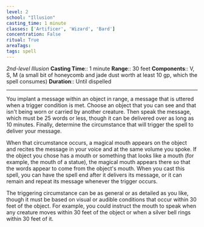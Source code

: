 ```yaml
---
level: 2
school: "Illusion"
casting_time: 1 minute
classes: ['Artificer', 'Wizard', 'Bard']
concentration: False
ritual: True
areaTags: 
tags: spell
---
```


_2nd-level Illusion_
**Casting Time**:: 1 minute
**Range**:: 30 feet
**Components**:: V, S, M (a small bit of honeycomb and jade dust worth at least 10 gp, which the spell consumes)
**Duration**:: Until dispelled

---

You implant a message within an object in range, a message that is uttered when a trigger condition is met. Choose an object that you can see and that isn't being worn or carried by another creature. Then speak the message, which must be 25 words or less, though it can be delivered over as long as 10 minutes. Finally, determine the circumstance that will trigger the spell to deliver your message.

When that circumstance occurs, a magical mouth appears on the object and recites the message in your voice and at the same volume you spoke. If the object you chose has a mouth or something that looks like a mouth (for example, the mouth of a statue), the magical mouth appears there so that the words appear to come from the object's mouth. When you cast this spell, you can have the spell end after it delivers its message, or it can remain and repeat its message whenever the trigger occurs.

The triggering circumstance can be as general or as detailed as you like, though it must be based on visual or audible conditions that occur within 30 feet of the object. For example, you could instruct the mouth to speak when any creature moves within 30 feet of the object or when a silver bell rings within 30 feet of it.



